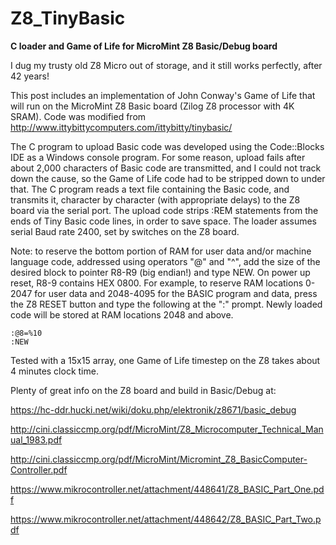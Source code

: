# Z8_TinyBasic
**C loader and Game of Life for MicroMint Z8 Basic/Debug board**

I dug my trusty old Z8 Micro out of storage, and it still works perfectly, after 42 years!

This post includes an implementation of John Conway's Game of Life that will run on the MicroMint Z8 Basic board (Zilog Z8 processor with 4K SRAM).
Code was modified from http://www.ittybittycomputers.com/ittybitty/tinybasic/

The C program to upload Basic code was developed using the Code::Blocks IDE as a Windows console program. For some reason, upload fails after about 2,000 characters of Basic code are transmitted, and I could not track down the cause, so the Game of Life code had to be stripped down to under that.
The C program reads a text file containing the Basic code, and transmits it, character by character (with appropriate delays) to the Z8 board via the serial port. The upload code strips :REM statements from the ends of Tiny Basic code lines, in order to save space. The loader assumes serial Baud rate 2400, set by switches on the Z8 board.

Note: to reserve the bottom portion of RAM for user data and/or machine language code, addressed using operators "@" and "^", add the size of the desired block to pointer R8-R9 (big endian!) and type NEW. On power up reset, R8-9 contains HEX 0800. For example, to reserve RAM locations 0-2047 for user data and 2048-4095 for the BASIC program and data, press the Z8 RESET button and type the following at the ":" prompt. Newly loaded code will be stored at RAM locations 2048 and above.
```
:@8=%10
:NEW
```
Tested with a 15x15 array, one Game of Life timestep on the Z8 takes about 4 minutes clock time.

Plenty of great info on the Z8 board and build in Basic/Debug at:

https://hc-ddr.hucki.net/wiki/doku.php/elektronik/z8671/basic_debug

http://cini.classiccmp.org/pdf/MicroMint/Z8_Microcomputer_Technical_Manual_1983.pdf

http://cini.classiccmp.org/pdf/MicroMint/Micromint_Z8_BasicComputer-Controller.pdf

https://www.mikrocontroller.net/attachment/448641/Z8_BASIC_Part_One.pdf

https://www.mikrocontroller.net/attachment/448642/Z8_BASIC_Part_Two.pdf

